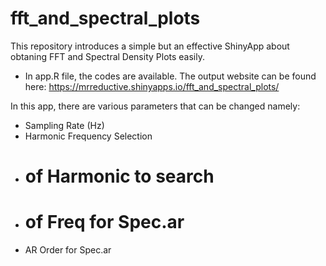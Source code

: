 # fft_and_spectral_plots
This repository introduces a simple but an effective ShinyApp about obtaning FFT and Spectral Density Plots easily.

* In app.R file, the codes are available. The output website can be found here: https://mrreductive.shinyapps.io/fft_and_spectral_plots/

In this app, there are various parameters that can be changed namely:

- Sampling Rate (Hz)
- Harmonic Frequency Selection
- # of Harmonic to search
- # of Freq for Spec.ar
- AR Order for Spec.ar

